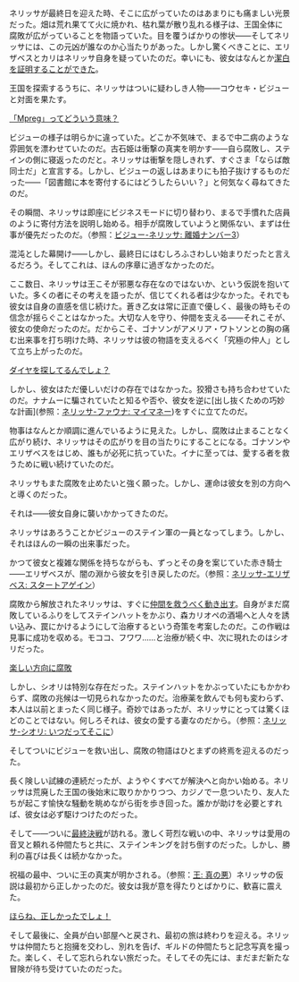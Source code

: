 <!-- title: ネリッサ・ジュリエット・レイヴンクロフト -->
<!-- status: 生存 -->

ネリッサが最終日を迎えた時、そこに広がっていたのはあまりにも痛ましい光景だった。畑は荒れ果てて火に焼かれ、枯れ葉が散り乱れる様子は、王国全体に腐敗が広がっていることを物語っていた。目を覆うばかりの惨状――そしてネリッサには、この元凶が誰なのか心当たりがあった。しかし驚くべきことに、エリザベスとカリはネリッサ自身を疑っていたのだ。幸いにも、彼女はなんとか[潔白を証明することができた](https://www.youtube.com/live/qdYQ5j-0sQI?feature=shared&t=780)。

王国を探索するうちに、ネリッサはついに疑わしき人物――コウセキ・ビジューと対面を果たす。

[「Mpreg」ってどういう意味？](#embed:https://www.youtube.com/live/qdYQ5j-0sQI?feature=shared&t=961)

ビジューの様子は明らかに違っていた。どこか不気味で、まるで中二病のような雰囲気を漂わせていたのだ。古石姫は衝撃の真実を明かす――自ら腐敗し、ステインの側に寝返ったのだと。ネリッサは衝撃を隠しきれず、すぐさま「ならば敵同士だ」と宣言する。しかし、ビジューの返しはあまりにも拍子抜けするものだった――「図書館に本を寄付するにはどうしたらいい？」と何気なく尋ねてきたのだ。

その瞬間、ネリッサは即座にビジネスモードに切り替わり、まるで手慣れた店員のように寄付方法を説明し始める。相手が腐敗していようと関係ない、まずは仕事が優先だったのだ。（参照：[ビジュー-ネリッサ: 離婚ナンバー3](#edge:nerissa-bijou)）

混沌とした幕開け――しかし、最終日にはむしろふさわしい始まりだったと言えるだろう。そしてこれは、ほんの序章に過ぎなかったのだ。

ここ数日、ネリッサは王こそが邪悪な存在なのではないか、という仮説を抱いていた。多くの者にその考えを語ったが、信じてくれる者は少なかった。それでも彼女は自身の直感を信じ続けた。蒼き乙女は常に正直で優しく、最後の時もその信念が揺らぐことはなかった。大切な人を守り、仲間を支える――それこそが、彼女の使命だったのだ。だからこそ、ゴナソンがアメリア・ワトソンとの胸の痛む出来事を打ち明けた時、ネリッサは彼の物語を支えるべく「究極の仲人」として立ち上がったのだ。

[ダイヤを探してるんでしょ？](#embed:https://www.youtube.com/live/qdYQ5j-0sQI?feature=shared&t=2806)

しかし、彼女はただ優しいだけの存在ではなかった。狡猾さも持ち合わせていたのだ。ナナムーに騙されていたと知るや否や、彼女を逆に[出し抜くための巧妙な計画](参照：[ネリッサ-ファウナ: マイマネー](#edge:fauna-nerissa))をすぐに立てたのだ。

物事はなんとか順調に進んでいるように見えた。しかし、腐敗は止まることなく広がり続け、ネリッサはその広がりを目の当たりにすることになる。ゴナソンやエリザベスをはじめ、誰もが必死に抗っていた。イナに至っては、愛する者を救うために戦い続けていたのだ。

ネリッサもまた腐敗を止めたいと強く願った。しかし、運命は彼女を別の方向へと導くのだった。

それは――彼女自身に襲いかかってきたのだ。

ネリッサはあろうことかビジューのステイン軍の一員となってしまう。しかし、それはほんの一瞬の出来事だった。

かつて彼女と複雑な関係を持ちながらも、ずっとその身を案じていた赤き騎士――エリザベスが、闇の淵から彼女を引き戻したのだ。（参照：[ネリッサ-エリザベス: スタートアゲイン](#edge:liz-nerissa)）

腐敗から解放されたネリッサは、すぐに[仲間を救うべく動き出す](https://www.youtube.com/live/qdYQ5j-0sQI?feature=shared&t=7467)。自身がまだ腐敗しているふりをしてステインハットをかぶり、森カリオペの酒場へと人々を誘い込み、罠にかけるようにして治療するという奇策を考案したのだ。この作戦は見事に成功を収める。モココ、フワワ……と治療が続く中、次に現れたのはシオリだった。

[楽しい方向に腐敗](#embed:https://www.youtube.com/live/qdYQ5j-0sQI?feature=shared&t=7822)

しかし、シオリは特別な存在だった。ステインハットをかぶっていたにもかかわらず、腐敗の兆候は一切見られなかったのだ。治療薬を飲んでも何も変わらず、本人は以前とまったく同じ様子。奇妙ではあったが、ネリッサにとっては驚くほどのことではない。何しろそれは、彼女の愛する妻なのだから。（参照：[ネリッサ-シオリ: いつだってそこに](#edge:shiori-nerissa)）

そしてついにビジューを救い出し、腐敗の物語はひとまずの終焉を迎えるのだった。

長く険しい試練の連続だったが、ようやくすべてが解決へと向かい始める。ネリッサは荒廃した王国の後始末に取りかかりつつ、カジノで一息ついたり、友人たちが起こす愉快な騒動を眺めながら街を歩き回った。誰かが助けを必要とすれば、彼女は必ず駆けつけたのだった。

そして――ついに[最終決戦](https://www.youtube.com/live/qdYQ5j-0sQI?feature=shared&t=11577)が訪れる。激しく苛烈な戦いの中、ネリッサは愛用の音叉と頼れる仲間たちと共に、ステインキングを討ち倒すのだった。しかし、勝利の喜びは長くは続かなかった。

祝福の最中、ついに王の真実が明かされる。（参照：[王: 真の悪](#node:king)）ネリッサの仮説は最初から正しかったのだ。彼女は我が意を得たりとばかりに、歓喜に震えた。

[ほらね、正しかったでしょ！](#embed:https://www.youtube.com/live/qdYQ5j-0sQI?feature=shared&t=12299)

そして最後に、全員が白い部屋へと戻され、最初の旅は終わりを迎える。ネリッサは仲間たちと抱擁を交わし、別れを告げ、ギルドの仲間たちと記念写真を撮った。楽しく、そして忘れられない旅だった。そしてその先には、まだまだ新たな冒険が待ち受けていたのだった。
